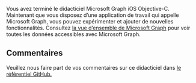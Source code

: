 <!-- markdownlint-disable MD002 MD041 -->

Vous avez terminé le didacticiel Microsoft Graph iOS Objective-C. Maintenant que vous disposez d’une application de travail qui appelle Microsoft Graph, vous pouvez expérimenter et ajouter de nouvelles fonctionnalités. Consultez [la vue d’ensemble de Microsoft Graph](/graph/overview) pour voir toutes les données accessibles avec Microsoft Graph.

## <a name="feedback"></a>Commentaires

Veuillez nous faire part de vos commentaires sur ce didacticiel dans [le référentiel GitHub.](https://github.com/microsoftgraph/msgraph-training-ios-objectivec)
